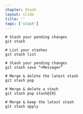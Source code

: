 ```yaml
---
chapter: Stash
layout: slide
title: ''
tags: ['stash']
---
```


	# Stash your pending changes
	git stash

	# List your stashes
	git stash list

	# Stash your pending changes
	git stash save “<Message>”

	# Merge & delete the latest stash
	git stash pop

	# Merge & delete a stash
	git stash pop stash@{0}

	# Merge & keep the latest stash
	git stash apply